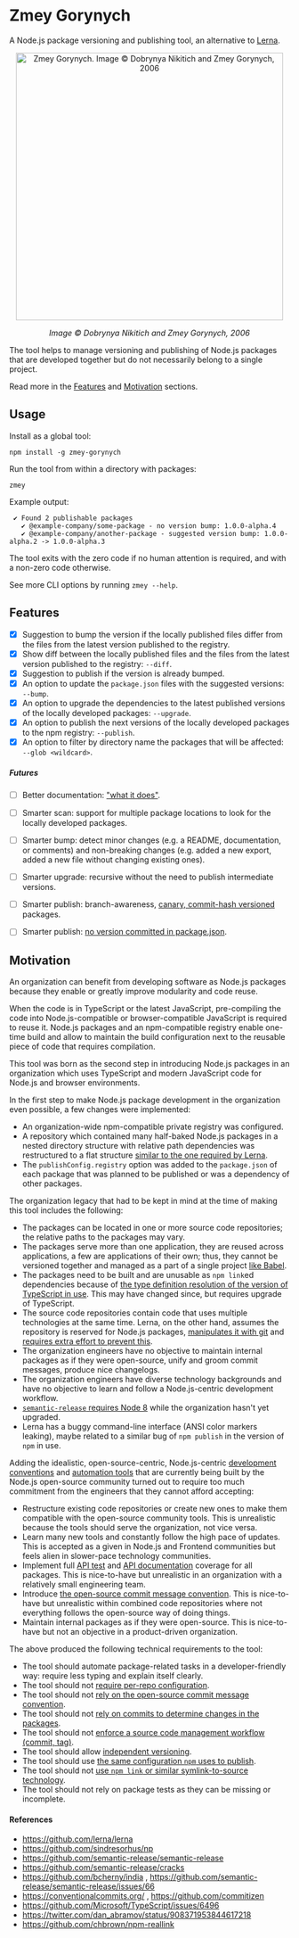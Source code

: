 # Zmey Gorynych

A Node.js package versioning and publishing tool, an alternative to [Lerna](https://github.com/lerna/lerna).

<p align="center">
  <img alt="Zmey Gorynych. Image © Dobrynya Nikitich and Zmey Gorynych, 2006" src="https://user-images.githubusercontent.com/498274/30076044-8c36fa9a-922c-11e7-84e0-87d67cb8ea39.jpg" width="480">
</p>
<p align="center">
  <i>Image © Dobrynya Nikitich and Zmey Gorynych, 2006</i>
</p>

The tool helps to manage versioning and publishing of Node.js packages that are developed together but do not necessarily belong to a single project.

Read more in the [Features](#features) and [Motivation](#motivation) sections.


## Usage

Install as a global tool:
```
npm install -g zmey-gorynych
```

Run the tool from within a directory with packages:
```
zmey
```

Example output:
```
 ✔ Found 2 publishable packages
   ✔ @example-company/some-package - no version bump: 1.0.0-alpha.4
   ✔ @example-company/another-package - suggested version bump: 1.0.0-alpha.2 -> 1.0.0-alpha.3
```

The tool exits with the zero code if no human attention is required, and with a non-zero code otherwise.

See more CLI options by running `zmey --help`.


## Features

- [x] Suggestion to bump the version if the locally published files differ from the files from the latest version published to the registry.
- [x] Show diff between the locally published files and the files from the latest version published to the registry: `--diff`.
- [x] Suggestion to publish if the version is already bumped.
- [x] An option to update the `package.json` files with the suggested versions: `--bump`.
- [x] An option to upgrade the dependencies to the latest published versions of the locally developed packages: `--upgrade`.
- [x] An option to publish the next versions of the locally developed packages to the npm registry: `--publish`.
- [x] An option to filter by directory name the packages that will be affected: `--glob <wildcard>`.

##### Futures

- [ ] Better documentation: ["what it does"](https://github.com/semantic-release/cli/blob/6fe3c63123470d74f522593f36714597ae47b18c/README.md#what-it-does).
- [ ] Smarter scan: support for multiple package locations to look for the locally developed packages.
- [ ] Smarter bump: detect minor changes (e.g. a README, documentation, or comments) and non-breaking changes (e.g. added a new export, added a new file without changing existing ones).
- [ ] Smarter upgrade: recursive without the need to publish intermediate versions.
- [ ] Smarter publish: branch-awareness, [canary, commit-hash versioned](https://github.com/lerna/lerna/blob/54761ba26f8cb6d50d16a4c920d1a9594c19d6e9/README.md#--canary--c) packages.
- [ ] Smarter publish: [no version committed in package.json](https://github.com/semantic-release/semantic-release/blob/8c44c3176af3d41fd87ac9d9b7a1d2f2d441b75f/README.md#why-is-the-packagejsons-version-not-updated-in-my-repository).


## Motivation

An organization can benefit from developing software as Node.js packages because they enable or greatly improve modularity and code reuse.

When the code is in TypeScript or the latest JavaScript, pre-compiling the code into Node.js-compatible or browser-compatible JavaScript is required to reuse it.
Node.js packages and an npm-compatible registry enable one-time build and allow to maintain the build configuration next to the reusable piece of code that requires compilation.

This tool was born as the second step in introducing Node.js packages in an organization which uses TypeScript and modern JavaScript code for Node.js and browser environments.

In the first step to make Node.js package development in the organization even possible, a few changes were implemented:

- An organization-wide npm-compatible private registry was configured.
- A repository which contained many half-baked Node.js packages in a nested directory structure with relative path dependencies was restructured to a flat structure [similar to the one required by Lerna](https://github.com/lerna/lerna#what-does-a-lerna-repo-look-like).
- The `publishConfig.registry` option was added to the `package.json` of each package that was planned to be published or was a dependency of other packages.

The organization legacy that had to be kept in mind at the time of making this tool includes the following:

- The packages can be located in one or more source code repositories; the relative paths to the packages may vary.
- The packages serve more than one application, they are reused across applications, a few are applications of their own; thus, they cannot be versioned together and managed as a part of a single project [like Babel](https://github.com/babel/babel/blob/3cdb7d7f0fffa48a9181ceeb05ede5382b1ab669/doc/design/monorepo.md).
- The packages need to be built and are unusable as `npm link`ed dependencies because of [the type definition resolution of the version of TypeScript in use](https://github.com/Microsoft/TypeScript/issues/6496). This may have changed since, but requires upgrade of TypeScript.
- The source code repositories contain code that uses multiple technologies at the same time. Lerna, on the other hand, assumes the repository is reserved for Node.js packages, [manipulates it with git](https://github.com/lerna/lerna/blob/54761ba26f8cb6d50d16a4c920d1a9594c19d6e9/README.md#publish) and [requires extra effort to prevent this](https://github.com/lerna/lerna/blob/54761ba26f8cb6d50d16a4c920d1a9594c19d6e9/README.md#--skip-git).
- The organization engineers have no objective to maintain internal packages as if they were open-source, unify and groom commit messages, produce nice changelogs.
- The organization engineers have diverse technology backgrounds and have no objective to learn and follow a Node.js-centric development workflow.
- [`semantic-release` requires Node 8](https://github.com/semantic-release/semantic-release/blob/8c44c3176af3d41fd87ac9d9b7a1d2f2d441b75f/README.md#why-does-semantic-release-require-node-version--8) while the organization hasn't yet upgraded.
- Lerna has a buggy command-line interface (ANSI color markers leaking), maybe related to a similar bug of `npm publish` in the version of `npm` in use.

Adding the idealistic, open-source-centric, Node.js-centric [development conventions](https://github.com/commitizen) and [automation tools](https://github.com/semantic-release/semantic-release) 
that are currently being built by the Node.js open-source community turned out to require too much commitment from the engineers that they cannot afford accepting:

- Restructure existing code repositories or create new ones to make them compatible with the open-source community tools. This is unrealistic because the tools should serve the organization, not vice versa.
- Learn many new tools and constantly follow the high pace of updates. This is accepted as a given in Node.js and Frontend communities but feels alien in slower-pace technology communities.
- Implement full [API test](https://github.com/semantic-release/cracks) and [API documentation](https://github.com/bcherny/india) coverage for all packages. This is nice-to-have but unrealistic in an organization with a relatively small engineering team.
- Introduce [the open-source commit message convention](https://conventionalcommits.org/). This is nice-to-have but unrealistic within combined code repositories where not everything follows the open-source way of doing things.
- Maintain internal packages as if they were open-source. This is nice-to-have but not an objective in a product-driven organization.

The above produced the following technical requirements to the tool:

- The tool should automate package-related tasks in a developer-friendly way: require less typing and explain itself clearly.
- The tool should not [require per-repo configuration](https://github.com/lerna/lerna/blob/54761ba26f8cb6d50d16a4c920d1a9594c19d6e9/README.md#lernajson).
- The tool should not [rely on the open-source commit message convention](https://github.com/semantic-release/semantic-release/blob/8c44c3176af3d41fd87ac9d9b7a1d2f2d441b75f/README.md#how-does-it-work).
- The tool should not [rely on commits to determine changes in the packages](https://github.com/lerna/lerna/blob/54761ba26f8cb6d50d16a4c920d1a9594c19d6e9/README.md#updated).
- The tool should not [enforce a source code management workflow (commit, tag)](https://github.com/lerna/lerna/blob/54761ba26f8cb6d50d16a4c920d1a9594c19d6e9/README.md#publish).
- The tool should allow [independent versioning](https://github.com/lerna/lerna/blob/54761ba26f8cb6d50d16a4c920d1a9594c19d6e9/README.md#independent-mode---independent).
- The tool should use [the same configuration `npm` uses to publish](https://github.com/lerna/lerna/blob/54761ba26f8cb6d50d16a4c920d1a9594c19d6e9/README.md#--registry-registry).
- The tool should not [use `npm link` or similar symlink-to-source technology](https://github.com/lerna/lerna/blob/54761ba26f8cb6d50d16a4c920d1a9594c19d6e9/README.md#bootstrap).
- The tool should not rely on package tests as they can be missing or incomplete.


#### References

- https://github.com/lerna/lerna
- https://github.com/sindresorhus/np
- https://github.com/semantic-release/semantic-release
- https://github.com/semantic-release/cracks
- https://github.com/bcherny/india , https://github.com/semantic-release/semantic-release/issues/66
- https://conventionalcommits.org/ , https://github.com/commitizen
- https://github.com/Microsoft/TypeScript/issues/6496
- https://twitter.com/dan_abramov/status/908371953844617218
- https://github.com/chbrown/npm-reallink
